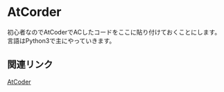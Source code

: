 # AtCorder
初心者なのでAtCoderでACしたコードをここに貼り付けておくことにします。  
言語はPython3で主にやっていきます。

## 関連リンク
[AtCoder](https://atcoder.jp/)
